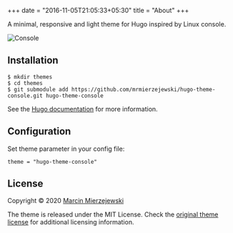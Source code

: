 +++
date = "2016-11-05T21:05:33+05:30"
title = "About"
+++

A minimal, responsive and light theme for Hugo inspired by Linux console. 

![Console](https://github.com/mrmierzejewski/hugo-theme-console/blob/master/images/screenshot.png?raw=true)

## Installation

    $ mkdir themes
    $ cd themes
    $ git submodule add https://github.com/mrmierzejewski/hugo-theme-console.git hugo-theme-console
    
See the [Hugo documentation](https://gohugo.io/themes/installing/) for more information.

## Configuration

Set theme parameter in your config file:

```
theme = "hugo-theme-console"
```

## License

Copyright © 2020 [Marcin Mierzejewski](https://mrmierzejewski.com/)

The theme is released under the MIT License. Check the [original theme license](https://github.com/panr/hugo-theme-terminal/blob/master/LICENSE.md) for additional licensing information.

